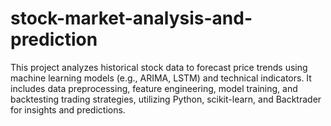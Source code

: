 # stock-market-analysis-and-prediction
This project analyzes historical stock data to forecast price trends using machine learning models (e.g., ARIMA, LSTM) and technical indicators. It includes data preprocessing, feature engineering, model training, and backtesting trading strategies, utilizing Python, scikit-learn, and Backtrader for insights and predictions.
